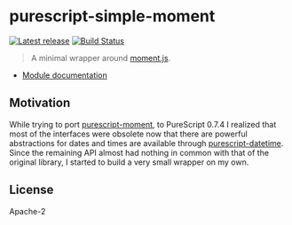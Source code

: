 # purescript-simple-moment

[![Latest release](http://img.shields.io/bower/v/purescript-simple-moment.svg)](https://github.com/passy/purescript-simple-moment/releases)
[![Build Status](https://travis-ci.org/passy/purescript-simple-moment.svg?branch=master)](https://travis-ci.org/passy/purescript-simple-moment)

> A minimal wrapper around [moment.js](http://momentjs.com/).

- [Module documentation](docs/Data/Moment/Util.md)

## Motivation

While trying to port [purescript-moment](https://github.com/CapillarySoftware/purescript-moment),
to PureScript 0.7.4 I realized that most of the interfaces were obsolete now
that there are powerful abstractions for dates and times are available through
[purescript-datetime](https://github.com/purescript/purescript-datetime). Since
the remaining API almost had nothing in common with that of the original
library, I started to build a very small wrapper on my own.

## License

Apache-2
